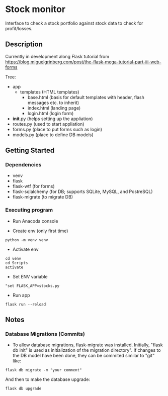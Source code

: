 # Stock monitor

Interface to check a stock portfolio against stock data to check for profit/losses.

## Description

Currently in development along Flask tutorial from https://blog.miguelgrinberg.com/post/the-flask-mega-tutorial-part-iii-web-forms

Tree:

* app
    * templates (HTML templates)
        * base.html (basis for default templates with header, flash messages etc. to inherit)
        * index.html (landing page)
        * login.html (login form)
* __init__.py (helps setting up the appliation)
* routes.py (used to start appliation)
* forms.py (place to put forms such as login)
* models.py (place to define DB models)

## Getting Started

### Dependencies

* venv
* flask
* flask-wtf  (for forms)
* flask-sqlalchemy (for DB; supports SQLite, MySQL, and PostreSQL)
* flask-migrate (to migrate DB)

### Executing program

* Run Anacoda console

* Create env (only first time)
```
python -m venv venv
```

* Activate env
```
cd venv
cd Scripts
activate
```

* Set ENV variable
```
"set FLASK_APP=stocks.py
```

* Run app
```
flask run --reload
```

## Notes

### Database Migrations (Commits)
* To allow database migrations, flask-migrate was installed. Initially, "flask db init" is used as initialization of the migration directory". If changes to the DB model have been done, they can be commited similar to "git" like:
```
flask db migrate -m "your comment"
```
And then to make the database upgrade:
```
flask db upgrade
```
